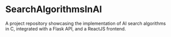 # SearchAlgorithmsInAI
A project repository showcasing the implementation of AI search algorithms in C, integrated with a Flask API, and a ReactJS frontend.
